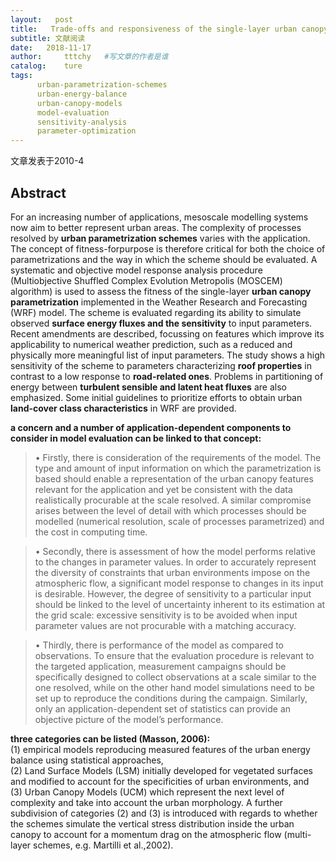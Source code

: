 ```yaml
---
layout:   post
title:   Trade-offs and responsiveness of the single-layer urban canopy parametrization in WRF
subtitle: 文献阅读  
date:   2018-11-17
author:     tttchy   #写文章的作者是谁
catalog:    ture
tags:    
      urban-parametrization-schemes
      urban-energy-balance 
      urban-canopy-models
      model-evaluation
      sensitivity-analysis
      parameter-optimization
---
```


文章发表于2010-4

## Abstract
For an increasing number of applications, mesoscale modelling systems now aim to better represent urban areas. The complexity of processes resolved by **urban parametrization schemes** varies with the application. The concept of fitness-forpurpose is therefore critical for both the choice of parametrizations and the way in which the scheme should be evaluated. A systematic and objective model response analysis procedure (Multiobjective Shuffled Complex Evolution Metropolis (MOSCEM) algorithm) is used to assess the fitness of the single-layer **urban canopy parametrization** implemented in the Weather Research and Forecasting (WRF) model. The scheme is evaluated regarding its ability to simulate observed **surface energy fluxes and the sensitivity** to input parameters. Recent amendments are described, focussing on features which improve its applicability to numerical weather prediction, such as a reduced and physically more meaningful list of input parameters. The study shows a high sensitivity of the scheme to parameters characterizing **roof properties** in contrast to a low response to **road-related ones**. Problems in partitioning of energy between **turbulent sensible and latent heat fluxes** are also emphasized. Some initial guidelines to prioritize efforts to obtain urban **land-cover class characteristics** in WRF are provided. 



 **a concern and a number of application-dependent components to consider in model evaluation can be linked to that concept:**
 
>• Firstly, there is consideration of the requirements of the model. The type and amount of input information on which the parametrization is based should enable a representation of the urban canopy features relevant for the application and yet be consistent with the data realistically procurable at the scale resolved. A similar compromise arises between the level of detail with which processes should be modelled (numerical resolution, scale of processes parametrized) and the cost in computing time.

>• Secondly, there is assessment of how the model performs relative to the changes in parameter values. In order to accurately represent the diversity of constraints that urban environments impose on the atmospheric flow, a significant model response to changes in its input is desirable. However, the degree of sensitivity to a particular input should be linked to the level of uncertainty inherent to its estimation at the grid scale: excessive sensitivity is to be avoided when input parameter values are not procurable with a matching accuracy.

>• Thirdly, there is performance of the model as compared to observations. To ensure that the evaluation procedure is relevant to the targeted application, measurement campaigns should be specifically designed to collect observations at a scale similar to the one resolved, while on the other hand model simulations need to be set up to reproduce the conditions during the campaign. Similarly, only an application-dependent set of statistics can provide an objective picture of the model’s performance.


**three categories can be listed (Masson, 2006):**    
(1) empirical models reproducing measured features of the urban energy balance using statistical approaches,     
(2) Land Surface Models (LSM) initially developed for vegetated surfaces and modified to account for the specificities of urban environments, and     
(3) Urban Canopy Models (UCM) which represent the next level of complexity and take into account the urban morphology. A further subdivision of categories (2) and (3) is introduced with regards to whether the schemes simulate the vertical stress distribution inside the urban canopy to account for a momentum drag on the atmospheric flow (multi-layer schemes, e.g. Martilli et al.,2002).
